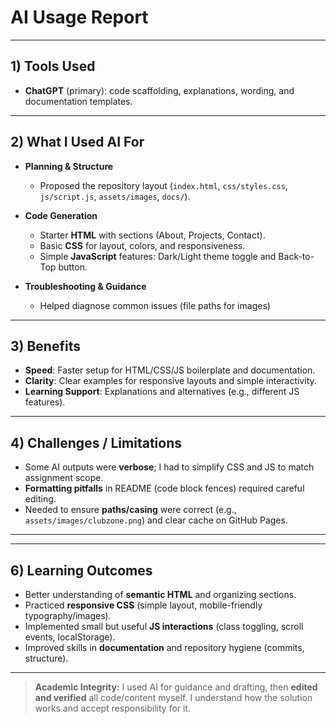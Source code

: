 # AI Usage Report



---

## 1) Tools Used
- **ChatGPT** (primary): code scaffolding, explanations, wording, and documentation templates.


---

## 2) What I Used AI For
- **Planning & Structure**
  - Proposed the repository layout (`index.html`, `css/styles.css`, `js/script.js`, `assets/images`, `docs/`).
- **Code Generation**
  - Starter **HTML** with sections (About, Projects, Contact).
  - Basic **CSS** for layout, colors, and responsiveness.
  - Simple **JavaScript** features: Dark/Light theme toggle and Back-to-Top button.

- **Troubleshooting & Guidance**
  - Helped diagnose common issues (file paths for images)
 

---

## 3) Benefits
- **Speed**: Faster setup for HTML/CSS/JS boilerplate and documentation.
- **Clarity**: Clear examples for responsive layouts and simple interactivity.
- **Learning Support**: Explanations and alternatives (e.g., different JS features).

---

## 4) Challenges / Limitations
- Some AI outputs were **verbose**; I had to simplify CSS and JS to match assignment scope.
- **Formatting pitfalls** in README (code block fences) required careful editing.
- Needed to ensure **paths/casing** were correct (e.g., `assets/images/clubzone.png`) and clear cache on GitHub Pages.

---



---

## 6) Learning Outcomes
- Better understanding of **semantic HTML** and organizing sections.
- Practiced **responsive CSS** (simple layout, mobile-friendly typography/images).
- Implemented small but useful **JS interactions** (class toggling, scroll events, localStorage).
- Improved skills in **documentation** and repository hygiene (commits, structure).

---



> **Academic Integrity:** I used AI for guidance and drafting, then **edited and verified** all code/content myself. I understand how the solution works and accept responsibility for it.

